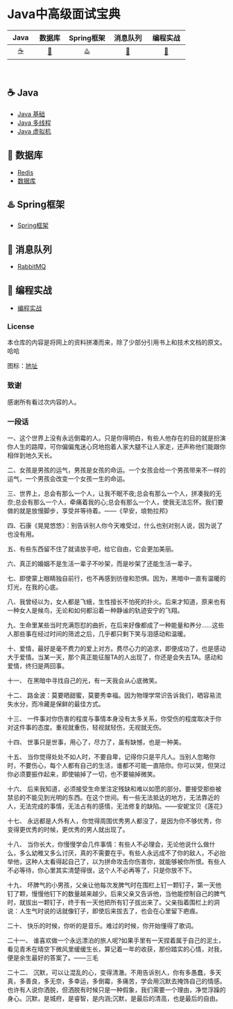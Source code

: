 # Java中高级面试宝典

| &nbsp;Java&nbsp; | &nbsp;数据库&nbsp; | Spring框架| &nbsp;消息队列&nbsp; | &nbsp;编程实战&nbsp; | 
| :------: | :------: | :------: | :------: | :------: | 
| [:coffee:](#coffee-java) | [:floppy_disk:](#floppy_disk-数据库) | [:hotsprings:](#hotsprings-Spring框架) |[:rabbit:](#rabbit-消息队列) |[:bear:](#watermelon-编程实战) |
<br>

## :coffee: Java

- [Java 基础](https://github.com/robert202003/Java-Notes/blob/master/docs/java.md)
- [Java 多线程](https://github.com/robert202003/Java-Notes/blob/master/docs/multithread.md)
- [Java 虚拟机](https://github.com/robert202003/Java-Notes/blob/master/docs/jvm.md)

## :floppy_disk: 数据库

- [Redis](https://github.com/robert202003/Java-Notes/blob/master/docs/redis.md)
- [数据库](https://github.com/robert202003/Java-Notes/blob/master/docs/database.md)

## :hotsprings: Spring框架

- [Spring框架](https://github.com/robert202003/Java-Notes/blob/master/docs/spring.md)

## :rabbit: 消息队列

- [RabbitMQ](https://github.com/robert202003/Java-Notes/blob/master/docs/rabbit.md)

## :bear: 编程实战

- [编程实战](https://github.com/robert202003/Java-Notes/blob/master/docs/pratice.md)

### License

本仓库的内容是将网上的资料拼凑而来，除了少部分引用书上和技术文档的原文。哈哈

图标：[地址](https://www.webfx.com/tools/emoji-cheat-sheet/)

### 致谢

感谢所有看过次内容的人。

### 一段话

一、这个世界上没有永远倒霉的人。只是你得明白，有些人他存在的目的就是扮演你人生的路障，可你偏偏鬼迷心窍地抱着人家大腿不让人家走，还声称他们能跟你相伴到地久天长。

二、女孩是男孩的运气，男孩是女孩的命运。一个女孩会给一个男孩带来不一样的运气，一个男孩会改变一个女孩一生的命运。

三、世界上，总会有那么一个人，让我不眠不夜;总会有那么一个人，拼凑我的无奈;总会有那么一个人，牵痛着我的心;总会有那么一个人，使我无法忘怀。我们要做的就是放慢脚步，享受并等待着。——《早安，琅勃拉邦》

四、石康《晃晃悠悠》：别告诉别人你今天难受过，什么也别对别人说，因为说了也没有用。

五、有些东西留不住了就请放手吧，给它自由，它会更加美丽。

六、真正的婚姻不是生活一辈子不吵架，而是吵架了还能生活一辈子。

七、即使蒙上眼睛独自前行，也不再感到彷徨和恐惧。因为，黑暗中一直有温暖的灯光，在我的心底。

八、我曾经以为，女人都是飞蛾，生性擅长不怕死的扑火。后来才知道，原来也有一种女人是候鸟，无论和如何都沿着一种静谧的轨迹安宁的飞翔。

九、生命里某些当时充满怨怼的曲折，在后来好像都成了一种能量和养分……这些人那些事在经过时间的筛滤之后，几乎都只剩下笑与泪感动和温暖。

十、爱情，最好是毫不费力的爱上对方。费尽心力的追求，即便成功了，也是感动大于爱情。当某一天，那个真正能征服TA的人出现了，你还是会失去TA。感动和爱情，终归是两回事。

十一、 在黑暗中寻找自己的光，有一天我会从心底微笑。

十二、 路金波：莫要晒甜蜜，莫要秀幸福。因为物理学常识告诉我们，晒容易流失水分，而冷藏是保鲜的最佳方式。

十三、 一件事对你伤害的程度与事情本身没有太多关系，你受伤的程度取决于你对这件事的态度。重视就重伤，轻视就轻伤，无视就无伤。

十四、 世事只是世事，用心了，尽力了，虽有缺憾，也是一种美。

十五、 当你觉得处处不如人时，不要自卑，记得你只是平凡人。当别人忽略你时，不要伤心，每个人都有自己的生活，谁都不可能一直陪你。你可以哭，但哭过你必须要振作起来，即使输掉了一切，也不要输掉微笑。

十六、 后来我知道，必须接受生命里注定残缺和难以如愿的部分。要接受那些被禁忌的不能见到光明的东西。在这个世间。有一些无法抵达的地方，无法靠近的人，无法完成的事情，无法占有的感情，无法修复的缺陷。——安妮宝贝《莲花》

十七、 永远都是人外有人，你觉得周围优秀男人都没了，是因为你不够优秀，你变得更优秀的时候，更优秀的男人就出现了。

十八、 当你长大，你慢慢学会几件事情：有些人不必理会，无论他说什么做什么，多么幼稚又多么讨厌，真的不需要在乎。有些人永远成不了你的敌人，不必抬举他，这种人太看得起自己了，以为拼命攻击你伤害你，就能够被你所恨。有些人不必等待，你心里其实清楚得很，这个人不必再等了，只是你放不下。

十九、 坏脾气的小男孩，父亲让他每次发脾气时在围栏上钉一颗钉子，第一天他钉了颗，慢慢他钉下的数量越来越少。后来父亲又告诉他，当他能控制自己的脾气时，就拔出一颗钉子，终于有一天他把所有钉子拔出来了。父亲指着围栏上的洞说：人生气时说的话就像钉子，即使后来拔去了，也会在心里留下疤痕。

二十、 快乐的时候，你听的是音乐。难过的时候，你开始懂得了歌词。

二十一、 谁喜欢做一个永远漂泊的旅人呢?如果手里有一天捏着属于自己的泥土，看见青禾在晴空下微风里缓缓生长，算记着一年的收获，那份踏实的心情，对我，便是余生最好的答案了。——三毛

二十二、 沉默，可以让混乱的心，变得清澈。不用告诉别人，你有多愚蠢，多天真，多善良，多无奈，多幸运，多倒霉，多痛苦，学会用沉默去掩饰自己的情感。也许有人说你洒脱，但洒脱有时候只是一种假象，我们需要一个理由，净觉浮躁的身心。沉默，是城府，是睿智，是内涵;沉默，是最后的清高，也是最后的自由。